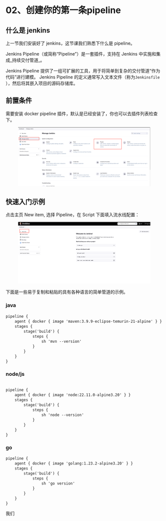 # 02、创建你的第一条pipeline

## 什么是 jenkins

上一节我们安装好了 jenkins，这节课我们熟悉下什么是 pipeline。

Jenkins Pipeline（或简称“Pipeline”）是一套插件，支持在 Jenkins 中实施和集成_持续交付管道_。

Jenkins Pipeline 提供了一组可扩展的工具，用于将简单到复杂的交付管道“作为代码”进行建模。 Jenkins Pipeline 的定义通常写入文本文件（称为`Jenkinsfile` ），然后将其嵌入项目的源码存储库。&#x20;

## 前置条件

需要安装 docker pipeline 插件，默认是已经安装了，你也可以去插件列表检查下。

<figure><img src="../.gitbook/assets/a788c2905fac586cca0b2e9ce61269b.png" alt=""><figcaption></figcaption></figure>

## 快速入门示例

点击主页 New item, 选择 Pipeline，在 Script 下面填入流水线配置：



<figure><img src="../.gitbook/assets/2ef7a480c6d24d0e0acdcace101c7d8.png" alt=""><figcaption></figcaption></figure>

下面是一些易于复制和粘贴的具有各种语言的简单管道的示例。

### java

```
pipeline {
    agent { docker { image 'maven:3.9.9-eclipse-temurin-21-alpine' } }
    stages {
        stage('build') {
            steps {
                sh 'mvn --version'
            }
        }
    }
}
```

### node/js

```

pipeline {
    agent { docker { image 'node:22.11.0-alpine3.20' } }
    stages {
        stage('build') {
            steps {
                sh 'node --version'
            }
        }
    }
}
```

### go

```
pipeline {
    agent { docker { image 'golang:1.23.2-alpine3.20' } }
    stages {
        stage('build') {
            steps {
                sh 'go version'
            }
        }
    }
}
```

我们
